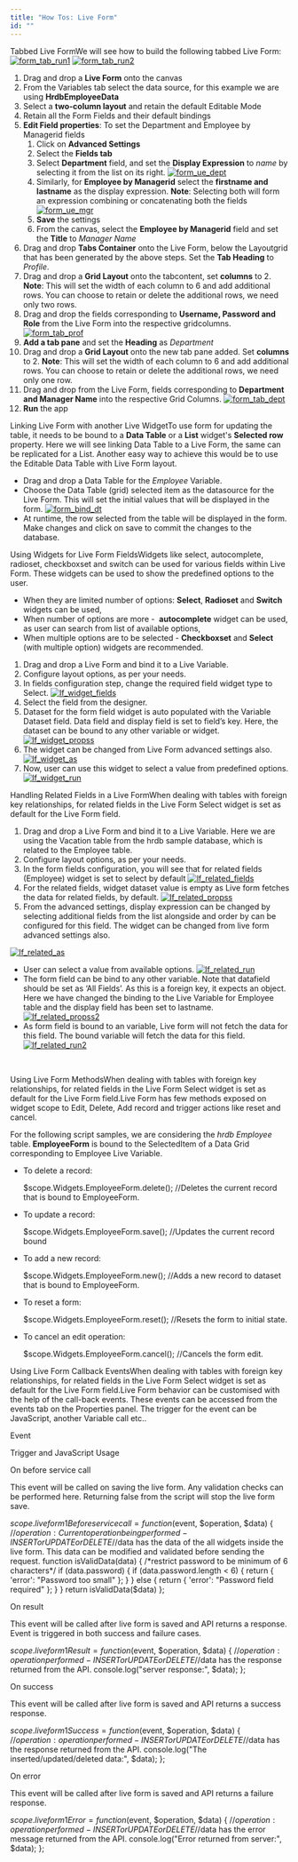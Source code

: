 ```yaml
---
title: "How Tos: Live Form"
id: ""
---
```


Tabbed Live FormWe will see how to build the following tabbed Live Form: [![form_tab_run1](../assets/form_tab_run1-1024x640.png)](../assets/form_tab_run1.png) [![form_tab_run2](../assets/form_tab_run2-1024x640.png)](../assets/form_tab_run2.png)

1. Drag and drop a **Live Form** onto the canvas
2. From the Variables tab select the data source, for this example we are using **HrdbEmployeeData**
3. Select a **two-column layout** and retain the default Editable Mode
4. Retain all the Form Fields and their default bindings
5. **Edit Field properties**: To set the Department and Employee by Managerid fields
    1. Click on **Advanced Settings**
    2. Select the **Fields tab**
    3. Select **Department** field, and set the **Display Expression** to _name_ by selecting it from the list on its right. [![form_ue_dept](../assets/form_ue_dept.png)](../assets/form_ue_dept.png)
    4. Similarly, for **Employee by Managerid** select the **firstname and lastname** as the display expression. **Note**: Selecting both will form an expression combining or concatenating both the fields [![form_ue_mgr](../assets/form_ue_mgr.png)](../assets/form_ue_mgr.png)
    5. **Save** the settings
    6. From the canvas, select the **Employee by Managerid** field and set the **Title** to _Manager Name_
6. Drag and drop **Tabs Container** onto the Live Form, below the Layoutgrid that has been generated by the above steps. Set the **Tab Heading** to _Profile_.
7. Drag and drop a **Grid Layout** onto the tabcontent, set **columns** to 2. **Note**: This will set the width of each column to 6 and add additional rows. You can choose to retain or delete the additional rows, we need only two rows.
8. Drag and drop the fields corresponding to **Username, Password and Role** from the Live Form into the respective gridcolumns. [![form_tab_prof](../assets/form_tab_prof-1024x640.png)](../assets/form_tab_prof.png)
9. **Add a tab pane** and set the **Heading** as _Department_
10. Drag and drop a **Grid Layout** onto the new tab pane added. Set **columns** to 2. **Note**: This will set the width of each column to 6 and add additional rows. You can choose to retain or delete the additional rows, we need only one row.
11. Drag and drop from the Live Form, fields corresponding to **Department and Manager Name** into the respective Grid Columns. [![form_tab_dept](../assets/form_tab_dept-1024x640.png)](../assets/form_tab_dept.png)
12. **Run** the app

Linking Live Form with another Live WidgetTo use form for updating the table, it needs to be bound to a **Data Table** or a **List** widget's **Selected row** property. Here we will see linking Data Table to a Live Form, the same can be replicated for a List. Another easy way to achieve this would be to use the Editable Data Table with Live Form layout.

- Drag and drop a Data Table for the _Employee_ Variable.
- Choose the Data Table (grid) selected item as the datasource for the Live Form. This will set the initial values that will be displayed in the form. [![form_bind_dt](../assets/form_bind_dt.png)](../assets/form_bind_dt.png)
- At runtime, the row selected from the table will be displayed in the form. Make changes and click on save to commit the changes to the database.

Using Widgets for Live Form FieldsWidgets like select, autocomplete, radioset, checkboxset and switch can be used for various fields within Live Form. These widgets can be used to show the predefined options to the user.

- When they are limited number of options: **Select**, **Radioset** and **Switch** widgets can be used,
- When number of options are more -  **autocomplete** widget can be used, as user can search from list of available options,
- When multiple options are to be selected - **Checkboxset** and **Select** (with multiple option) widgets are recommended.

1. Drag and drop a Live Form and bind it to a Live Variable.
2. Configure layout options, as per your needs.
3. In fields configuration step, change the required field widget type to Select. [![lf_widget_fields](../assets/lf_widget_fields.png)](../assets/lf_widget_fields.png)
4. Select the field from the designer.
5. Dataset for the form field widget is auto populated with the Variable Dataset field. Data field and display field is set to field’s key. Here, the dataset can be bound to any other variable or widget. [![lf_widget_propss](../assets/lf_widget_propss.png)](../assets/lf_widget_propss.png)
6. The widget can be changed from Live Form advanced settings also. [![lf_widget_as](../assets/lf_widget_AS.png)](../assets/lf_widget_AS.png)
7. Now, user can use this widget to select a value from predefined options. [![lf_widget_run](../assets/lf_widget_run.png)](../assets/lf_widget_run.png)

Handling Related Fields in a Live FormWhen dealing with tables with foreign key relationships, for related fields in the Live Form Select widget is set as default for the Live Form field.

1. Drag and drop a Live Form and bind it to a Live Variable. Here we are using the Vacation table from the hrdb sample database, which is related to the Employee table.
2. Configure layout options, as per your needs.
3. In the form fields configuration, you will see that for related fields (Employee) widget is set to select by default [![lf_related_fields](../assets/lf_related_fields.png)](../assets/lf_related_fields.png)
4. For the related fields, widget dataset value is empty as Live form fetches the data for related fields, by default. [![lf_related_propss](../assets/lf_related_propss.png)](../assets/lf_related_propss.png)
5. From the advanced settings, display expression can be changed by selecting additional fields from the list alongside and order by can be configured for this field. The widget can be changed from live form advanced settings also.

[![lf_related_as](../assets/lf_related_AS.png)](../assets/lf_related_AS.png)

- User can select a value from available options. [![lf_related_run](../assets/lf_related_run.png)](../assets/lf_related_run.png)
- The form field can be bind to any other variable. Note that datafield should be set as ‘All Fields’. As this is a foreign key, it expects an object. Here we have changed the binding to the Live Variable for Employee table and the display field has been set to lastname. [![lf_related_propss2](../assets/lf_related_propss2.png)](../assets/lf_related_propss2.png)
- As form field is bound to an variable, Live form will not fetch the data for this field. The bound variable will fetch the data for this field. [![lf_related_run2](../assets/lf_related_run2.png)](../assets/lf_related_run2.png)

 

Using Live Form MethodsWhen dealing with tables with foreign key relationships, for related fields in the Live Form Select widget is set as default for the Live Form field.Live Form has few methods exposed on widget scope to Edit, Delete, Add record and trigger actions like reset and cancel.

For the following script samples, we are considering the _hrdb_ _Employee_ table. **EmployeeForm** is bound to the SelectedItem of a Data Grid corresponding to Employee Live Variable.

- To delete a record:
    
    $scope.Widgets.EmployeeForm.delete(); //Deletes the current record that is bound to EmployeeForm.
    
- To update a record:
    
    $scope.Widgets.EmployeeForm.save(); //Updates the current record bound
    
- To add a new record:
    
    $scope.Widgets.EmployeeForm.new(); //Adds a new record to dataset that is bound to EmployeeForm.
    
- To reset a form:
    
    $scope.Widgets.EmployeeForm.reset(); //Resets the form to initial state.
    
- To cancel an edit operation:
    
    $scope.Widgets.EmployeeForm.cancel(); //Cancels the form edit.
    

Using Live Form Callback EventsWhen dealing with tables with foreign key relationships, for related fields in the Live Form Select widget is set as default for the Live Form field.Live Form behavior can be customised with the help of the call-back events. These events can be accessed from the events tab on the Properties panel. The trigger for the event can be JavaScript, another Variable call etc..

Event

Trigger and JavaScript Usage

On before service call

This event will be called on saving the live form. Any validation checks can be performed here. Returning false from the script will stop the live form save.

$scope.liveform1Beforeservicecall = function($event, $operation, $data) {
//$operation: Current operation being performed - INSERT or UPDATE or DELETE
//$data has the data of the all widgets inside the live form. This data can be modified and validated before sending the request.
        function isValidData(data) {
            /\*restrict password to be minimum of 6 characters\*/
            if (data.password) {
                if (data.password.length < 6) {
                    return {
                        'error': "Password too small"
                    };
                }
            } else {
                return {
                    'error': "Password field required"
                };
            }
        }
        return isValidData($data)
};

On result

This event will be called after live form is saved and API returns a response. Event is triggered in both success and failure cases.

$scope.liveform1Result = function($event, $operation, $data) {
//$operation: operation  performed - INSERT or UPDATE or DELETE
//$data has the response returned from the API.
console.log("server response:", $data);
};

On success

This event will be called after live form is saved and API returns a success response.

$scope.liveform1Success = function($event, $operation, $data) {
//$operation: operation performed - INSERT or UPDATE or DELETE
//$data has the response returned from the API.
console.log("The inserted/updated/deleted data:", $data);
};

On error

This event will be called after live form is saved and API returns a failure response.

$scope.liveform1Error = function($event, $operation, $data) {
//$operation: operation performed - INSERT or UPDATE or DELETE
//$data has the error message returned from the API.
console.log("Error returned from server:", $data);
};
